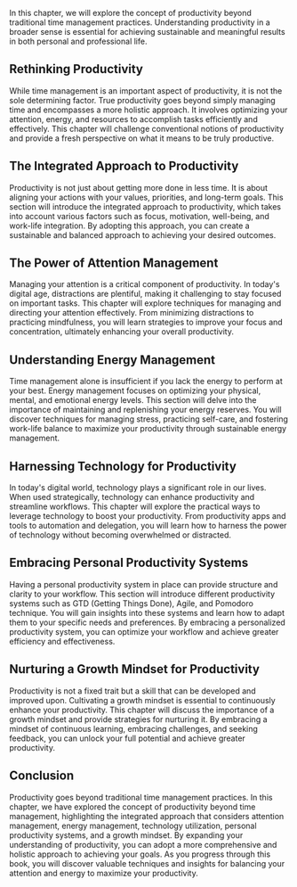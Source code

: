 
In this chapter, we will explore the concept of productivity beyond traditional time management practices. Understanding productivity in a broader sense is essential for achieving sustainable and meaningful results in both personal and professional life.

## Rethinking Productivity

While time management is an important aspect of productivity, it is not the sole determining factor. True productivity goes beyond simply managing time and encompasses a more holistic approach. It involves optimizing your attention, energy, and resources to accomplish tasks efficiently and effectively. This chapter will challenge conventional notions of productivity and provide a fresh perspective on what it means to be truly productive.

## The Integrated Approach to Productivity

Productivity is not just about getting more done in less time. It is about aligning your actions with your values, priorities, and long-term goals. This section will introduce the integrated approach to productivity, which takes into account various factors such as focus, motivation, well-being, and work-life integration. By adopting this approach, you can create a sustainable and balanced approach to achieving your desired outcomes.

## The Power of Attention Management

Managing your attention is a critical component of productivity. In today's digital age, distractions are plentiful, making it challenging to stay focused on important tasks. This chapter will explore techniques for managing and directing your attention effectively. From minimizing distractions to practicing mindfulness, you will learn strategies to improve your focus and concentration, ultimately enhancing your overall productivity.

## Understanding Energy Management

Time management alone is insufficient if you lack the energy to perform at your best. Energy management focuses on optimizing your physical, mental, and emotional energy levels. This section will delve into the importance of maintaining and replenishing your energy reserves. You will discover techniques for managing stress, practicing self-care, and fostering work-life balance to maximize your productivity through sustainable energy management.

## Harnessing Technology for Productivity

In today's digital world, technology plays a significant role in our lives. When used strategically, technology can enhance productivity and streamline workflows. This chapter will explore the practical ways to leverage technology to boost your productivity. From productivity apps and tools to automation and delegation, you will learn how to harness the power of technology without becoming overwhelmed or distracted.

## Embracing Personal Productivity Systems

Having a personal productivity system in place can provide structure and clarity to your workflow. This section will introduce different productivity systems such as GTD (Getting Things Done), Agile, and Pomodoro technique. You will gain insights into these systems and learn how to adapt them to your specific needs and preferences. By embracing a personalized productivity system, you can optimize your workflow and achieve greater efficiency and effectiveness.

## Nurturing a Growth Mindset for Productivity

Productivity is not a fixed trait but a skill that can be developed and improved upon. Cultivating a growth mindset is essential to continuously enhance your productivity. This chapter will discuss the importance of a growth mindset and provide strategies for nurturing it. By embracing a mindset of continuous learning, embracing challenges, and seeking feedback, you can unlock your full potential and achieve greater productivity.

## Conclusion

Productivity goes beyond traditional time management practices. In this chapter, we have explored the concept of productivity beyond time management, highlighting the integrated approach that considers attention management, energy management, technology utilization, personal productivity systems, and a growth mindset. By expanding your understanding of productivity, you can adopt a more comprehensive and holistic approach to achieving your goals. As you progress through this book, you will discover valuable techniques and insights for balancing your attention and energy to maximize your productivity.
